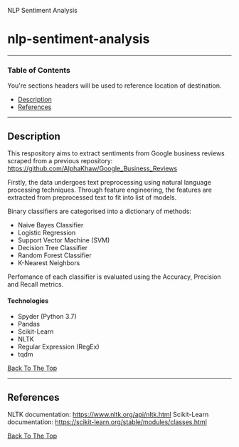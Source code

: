 NLP Sentiment Analysis
# nlp-sentiment-analysis

---

### Table of Contents
You're sections headers will be used to reference location of destination.

- [Description](#description)
- [References](#references)

---

## Description

This respository aims to extract sentiments from Google business reviews scraped from a previous repository: <https://github.com/AlphaKhaw/Google_Business_Reviews>

Firstly, the data undergoes text preprocessing using natural language processing techniques. Through feature engineering, the features are extracted from preprocessed text to fit into list of models.

Binary classifiers are categorised into a dictionary of methods:
- Naive Bayes Classifier
- Logistic Regression
- Support Vector Machine (SVM)
- Decision Tree Classifier
- Random Forest Classifier
- K-Nearest Neighbors

Perfomance of each classifier is evaluated using the Accuracy, Precision and Recall metrics.

#### Technologies

- Spyder (Python 3.7)
- Pandas
- Scikit-Learn
- NLTK
- Regular Expression (RegEx)
- tqdm

[Back To The Top](#google-business-reviews)

---

## References

NLTK documentation: <https://www.nltk.org/api/nltk.html>
Scikit-Learn documentation: <https://scikit-learn.org/stable/modules/classes.html>


[Back To The Top](#nlp-sentiment-analysis)
